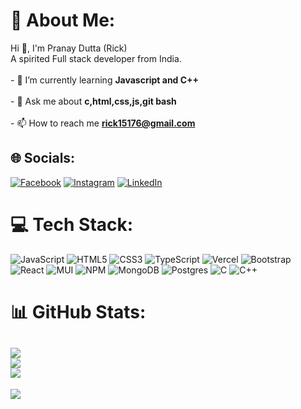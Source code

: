 # 💫 About Me:
Hi 👋, I'm Pranay Dutta (Rick)<br>A spirited Full stack developer from India.<br><br>- 🌱 I’m currently learning **Javascript and C++**<br><br>- 💬 Ask me about **c,html,css,js,git bash**<br><br>- 📫 How to reach me **rick15176@gmail.com**


## 🌐 Socials:
[![Facebook](https://img.shields.io/badge/Facebook-%231877F2.svg?logo=Facebook&logoColor=white)](https://facebook.com/profile.php?id=100009259355116) [![Instagram](https://img.shields.io/badge/Instagram-%23E4405F.svg?logo=Instagram&logoColor=white)](https://instagram.com/ig_rick_ftw) [![LinkedIn](https://img.shields.io/badge/LinkedIn-%230077B5.svg?logo=linkedin&logoColor=white)](https://linkedin.com/in/pranay-dutta-1a804b184) 

# 💻 Tech Stack:
![JavaScript](https://img.shields.io/badge/javascript-%23323330.svg?style=for-the-badge&logo=javascript&logoColor=%23F7DF1E) ![HTML5](https://img.shields.io/badge/html5-%23E34F26.svg?style=for-the-badge&logo=html5&logoColor=white) ![CSS3](https://img.shields.io/badge/css3-%231572B6.svg?style=for-the-badge&logo=css3&logoColor=white) ![TypeScript](https://img.shields.io/badge/typescript-%23007ACC.svg?style=for-the-badge&logo=typescript&logoColor=white) ![Vercel](https://img.shields.io/badge/vercel-%23000000.svg?style=for-the-badge&logo=vercel&logoColor=white) ![Bootstrap](https://img.shields.io/badge/bootstrap-%238511FA.svg?style=for-the-badge&logo=bootstrap&logoColor=white) ![React](https://img.shields.io/badge/react-%2320232a.svg?style=for-the-badge&logo=react&logoColor=%2361DAFB) ![MUI](https://img.shields.io/badge/MUI-%230081CB.svg?style=for-the-badge&logo=mui&logoColor=white) ![NPM](https://img.shields.io/badge/NPM-%23CB3837.svg?style=for-the-badge&logo=npm&logoColor=white) ![MongoDB](https://img.shields.io/badge/MongoDB-%234ea94b.svg?style=for-the-badge&logo=mongodb&logoColor=white) ![Postgres](https://img.shields.io/badge/postgres-%23316192.svg?style=for-the-badge&logo=postgresql&logoColor=white) ![C](https://img.shields.io/badge/c-%2300599C.svg?style=for-the-badge&logo=c&logoColor=white) ![C++](https://img.shields.io/badge/c++-%2300599C.svg?style=for-the-badge&logo=c%2B%2B&logoColor=white)
# 📊 GitHub Stats:
![](https://github-readme-stats.vercel.app/api?username=rick-ftw&theme=dark&hide_border=false&include_all_commits=false&count_private=false)<br/>
![](https://github-readme-streak-stats.herokuapp.com/?user=rick-ftw&theme=dark&hide_border=false)<br/>
![](https://github-readme-stats.vercel.app/api/top-langs/?username=rick-ftw&theme=dark&hide_border=false&include_all_commits=false&count_private=false&layout=compact)
---
[![](https://visitcount.itsvg.in/api?id=rick-ftw&icon=0&color=0)](https://visitcount.itsvg.in)


<!-- Proudly created with GPRM ( https://gprm.itsvg.in ) -->
